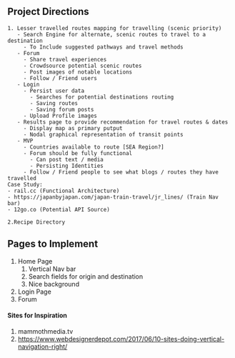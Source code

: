## Project Directions
    1. Lesser travelled routes mapping for travelling (scenic priority)
       - Search Engine for alternate, scenic routes to travel to a destination
         - To Include suggested pathways and travel methods
       - Forum
         - Share travel experiences
         - Crowdsource potential scenic routes
         - Post images of notable locations
         - Follow / Friend users
       - Login
         - Persist user data
           - Searches for potential destinations routing
           - Saving routes
           - Saving forum posts
         - Upload Profile images
       - Results page to provide recommendation for travel routes & dates
         - Display map as primary putput
         - Nodal graphical representation of transit points
       - MVP
         - Countries available to route [SEA Region?]
         - Forum should be fully functional
           - Can post text / media
           - Persisting Identities
         - Follow / Friend people to see what blogs / routes they have travelled
    Case Study: 
    - rail.cc (Functional Architecture)
    - https://japanbyjapan.com/japan-train-travel/jr_lines/ (Train Nav bar)
    - 12go.co (Potential API Source)

<empty>

    2.Recipe Directory

## Pages to Implement
1. Home Page
   1. Vertical Nav bar
   2. Search fields for origin and destination
   3. Nice background
2. Login Page
3. Forum
#### Sites for Inspiration
1. mammothmedia.tv
2. https://www.webdesignerdepot.com/2017/06/10-sites-doing-vertical-navigation-right/
